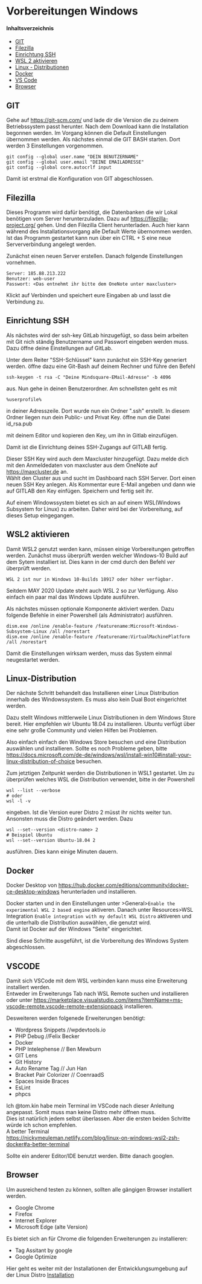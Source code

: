 # Vorbereitungen Windows

#### Inhaltsverzeichnis

- [GIT](#git)
- [Filezilla](#filezilla)
- [Einrichtung SSH](#ssh)
- [WSL 2 aktivieren](#wsl)
- [Linux - Distributionen](#distro)
- [Docker](#docker)
- [VS Code](#vscode) 
- [Browser](#browser)
  


<a name="git"/>

## GIT

Gehe auf <https://git-scm.com/> und lade dir die Version die zu deinem Betriebssystem passt herunter. Nach dem Download kann die Installation begonnen werden. Im Vorgang können die 
Default Einstellungen übernommen werden.
Als nächstes einmal die GIT BASH starten. Dort werden 3 Einstellungen vorgenommen.

    git config --global user.name "DEIN BENUTZERNAME"
    git config --global user.email "DEINE EMAILADRESSE"
    git config --global core.autocrlf input 

Damit ist erstmal die Konfiguration von GIT abgeschlossen.

<a name="filezilla" />

## Filezilla

Dieses Programm wird dafür benötigt, die Datenbanken die wir Lokal benötigen vom Server herunterzuladen. Dazu auf <https://filezilla-project.org/> gehen. Und den Filezilla Client herunterladen.
Auch hier kann während des Installationsvorgang alle Default Werte übernommen werden. Ist das Programm gestartet kann nun über ein CTRL + S eine neue Serververbindung angelegt werden.  

Zunächst einen neuen Server erstellen. Danach folgende Einstellungen vornehmen.  

    Server: 185.88.213.222
    Benutzer: web-user
    Passwort: <Das entnehmt ihr bitte dem OneNote unter maxcluster>

Klickt auf Verbinden und speichert eure Eingaben ab und lasst die Verbindung zu.  
  
<a name="ssh" />

## Einrichtung SSH  
Als nächstes wird der ssh-key GitLab hinzugefügt, so dass beim arbeiten mit Git nich ständig Benutzername und Passwort eingeben werden muss. Dazu öffne deine Einstellungen auf GitLab.

Unter dem Reiter "SSH-Schlüssel" kann zunächst ein SSH-Key generiert werden. 
öffne dazu eine Git-Bash auf deinem Rechner und führe den Befehl  

    ssh-keygen -t rsa -C "Deine Mindsquare-EMail-Adresse" -b 4096

aus. Nun gehe in deinen Benutzerordner. Am schnellsten geht es mit
    
    %userprofile%

in deiner Adresszeile. Dort wurde nun ein Ordner ".ssh" erstellt. In diesem Ordner liegen nun dein Public- und Privat Key. öffne nun die Datei
id_rsa.pub

mit deinem Editor und kopieren den Key, um ihn in Gitlab einzufügen.

Damit ist die Einrichtung deines SSH-Zugangs auf GITLAB fertig.  

Dieser SSH Key wird auch dem Maxcluster hinzugefügt. Dazu melde dich mit den Anmeldedaten von maxcluster aus dem OneNote auf <https://maxcluster.de> an.  
Wählt den Cluster aus und sucht im Dashboard nach SSH Server. Dort einen neuen SSH Key anlegen. Als Kommentar eure E-Mail angeben und dann wie auf GITLAB den Key einfügen. Speichern und fertig seit ihr.  


Auf einem Windowssystem bietet es sich an auf einem WSL(Windows Subsystem for Linux) zu arbeiten. Daher wird bei der Vorbereitung, auf dieses Setup eingegangen.

<a name="wsl" />

## WSL2 aktivieren

Damit WSL2 genutzt werden kann, müssen einige Vorbereitungen getroffen werden. Zunächst muss überprüft werden welcher Windows-10 Build auf dem Sytem installiert ist.
Dies kann in der cmd durch den Befehl *ver* überprüft werden.

`WSL 2 ist nur in Windows 10-Builds 18917 oder höher verfügbar.`

Seitdem MAY 2020 Update steht auch WSL 2 so zur Verfügung. Also einfach ein paar mal das Windows Update ausführen.

Als nächstes müssen optionale Komponente aktiviert werden. Dazu folgende Befehle in einer Powershell (als Administrator) ausführen.

    dism.exe /online /enable-feature /featurename:Microsoft-Windows-Subsystem-Linux /all /norestart  
    dism.exe /online /enable-feature /featurename:VirtualMachinePlatform /all /norestart

Damit die Einstellungen wirksam werden, muss das System einmal neugestartet werden.  

<a name="distro" />

## Linux-Distribution  

Der nächste Schritt behandelt das Installieren einer Linux Distribution innerhalb des Windowssystem. Es muss also kein Dual Boot eingerichtet werden.

Dazu stellt Windows mittlerweile Linux Distributionen in dem Windows Store bereit. Hier empfehlen wir Ubuntu 18.04 zu installieren.
Ubuntu verfügt über eine sehr große Community und vielen Hilfen bei Problemen.  

Also einfach einfach den Windows Store besuchen und eine Distribution auswählen und installieren. Sollte es noch Probleme geben, bitte <https://docs.microsoft.com/de-de/windows/wsl/install-win10#install-your-linux-distribution-of-choice> besuchen.

Zum jetztigen Zeitpunkt werden die Distributionen in WSL1 gestartet. Um zu überprüfen welches WSL die Distribution verwendet, bitte in der Powershell  
  
    wsl --list --verbose
    # oder  
    wsl -l -v  

eingeben. Ist die Version eurer Distro 2 müsst ihr nichts weiter tun.  
Ansonsten muss die Distro geändert werden. Dazu  

    wsl --set--version <distro-name> 2
    # Beispiel Ubuntu
    wsl --set--version Ubuntu-18.04 2 

ausführen. Dies kann einige Minuten dauern.  

<a name="docker" />

## Docker

Docker Desktop von https://hub.docker.com/editions/community/docker-ce-desktop-windows herunterladen und installieren.  

Docker starten und in den Einstellungen unter >General>`Enable the experimental WSL 2 based engine` aktiveren.
Danach unter Resources>WSL Integration `Enable integration with my default WSL Distro` aktiveren und die unterhalb die Distribution auswählen, die genutzt wird.  
Damit ist Docker auf der Windows "Seite" eingerichtet.


Sind diese Schritte ausgeführt, ist die Vorbereitung des Windows System abgeschlossen.  

<a name="vscode" />

## VSCODE

Damit sich VSCode mit dem WSL verbinden kann muss eine Erweiterung installiert werden.  
Entweder im Erweiterungs Tab nach WSL Remote suchen und installieren oder unter
<https://marketplace.visualstudio.com/items?itemName=ms-vscode-remote.vscode-remote-extensionpack> installieren. 

Desweiteren werden folgenede Erweiterungen benötigt:  

- Wordpress Snippets //wpdevtools.io
- PHP Debug //Felix Becker
- Docker
- PHP Intelephense // Ben Mewburn
- GIT Lens
- Git History
- Auto Rename Tag // Jun Han
- Bracket Pair Colorizer // CoenraadS
- Spaces Inside Braces
- EsLint
- phpcs

Ich @tom.kin habe mein Terminal im VSCode nach dieser Anleitung angepasst. Somit muss man keine Distro mehr öffnen muss.  
Dies ist natürlich jedem selbst überlassen. Aber die ersten beiden Schritte würde ich schon empfehlen.  
A better Terminal  
<https://nickymeuleman.netlify.com/blog/linux-on-windows-wsl2-zsh-docker#a-better-terminal>

Sollte ein anderer Editor/IDE benutzt werden. Bitte danach googlen.

<a name="browser"/>

## Browser
Um ausreichend testen zu können, sollten alle gängigen Browser installiert werden.

- Google Chrome
- Firefox
- Internet Explorer
- Microsoft Edge (alte Version)

Es bietet sich an für Chrome die folgenden Erweiterungen zu installieren:

- Tag Assitant by google
- Google Optimize

Hier geht es weiter mit der Installationen der Entwicklungsumgebung auf der Linux Distro
[Installation](./docs/INSTALLWINDOWS.md)
